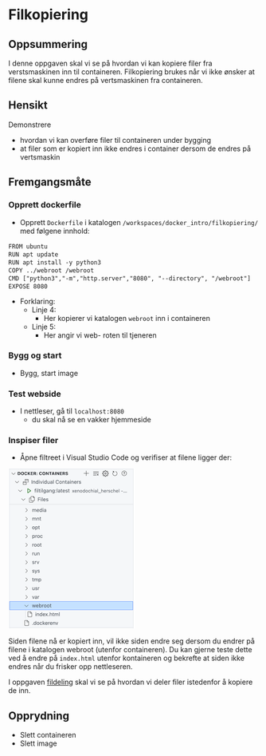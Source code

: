

# Filkopiering


## Oppsummering

I denne oppgaven skal vi se på hvordan vi kan kopiere filer fra verstsmaskinen inn til containeren. Filkopiering brukes når vi ikke ønsker at filene skal kunne endres på vertsmaskinen fra containeren.

## Hensikt

Demonstrere

- hvordan vi kan overføre filer til containeren under bygging
- at filer som er kopiert inn ikke endres i container dersom de endres på vertsmaskin


## Fremgangsmåte

### Opprett dockerfile

- Opprett `Dockerfile` i katalogen `/workspaces/docker_intro/filkopiering/` med følgene innhold:

```
FROM ubuntu
RUN apt update
RUN apt install -y python3
COPY ../webroot /webroot
CMD ["python3","-m","http.server","8080", "--directory", "/webroot"]
EXPOSE 8080
```

- Forklaring:
    - Linje 4:
        - Her kopierer vi katalogen `webroot` inn i containeren
    - Linje 5:
        - Her angir vi web- roten til tjeneren


### Bygg og start

- Bygg, start image


### Test webside

- I nettleser, gå til `localhost:8080`
    - du skal nå se en vakker hjemmeside
### Inspiser filer

- Åpne filtreet i Visual Studio Code og verifiser at filene ligger der:

![Kopierte filer](./resources/files-kopiering.png)

Siden filene nå er kopiert inn, vil ikke siden endre seg dersom du endrer på filene i katalogen webroot (utenfor containeren). Du kan gjerne teste dette ved å endre på `index.html` utenfor kontaineren og bekrefte at siden ikke endres når du frisker opp nettleseren.

I oppgaven [fildeling](../fildeling/README.md) skal vi se på hvordan vi deler filer istedenfor å kopiere de inn.

## Opprydning

- Slett containeren
- Slett image
